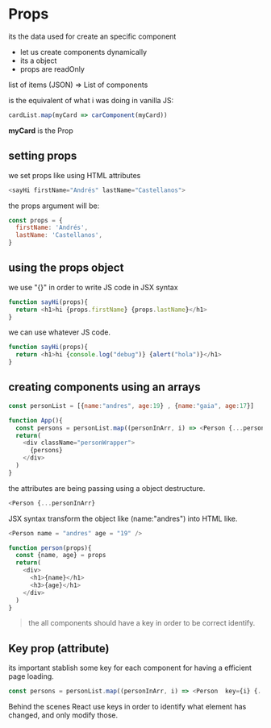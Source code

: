 # Props
its the data used for create an specific component
  - let us create components dynamically
  - its a object
  - props are readOnly

list of items (JSON) => List of components 

is the equivalent of what i was doing in vanilla JS:
```js
cardList.map(myCard => carComponent(myCard))
``` 
**myCard** is the Prop


## setting props
we set props like using HTML attributes

```js
<sayHi firstName="Andrés" lastName="Castellanos">
```

the props argument will be:
```js
const props = {
  firstName: 'Andrés',
  lastName: 'Castellanos',
}
```
## using the props object
we use "{}" in order to write JS code in JSX syntax

```js
function sayHi(props){
  return <h1>hi {props.firstName} {props.lastName}</h1>
}
```
we can use whatever JS code.

```js
function sayHi(props){
  return <h1>hi {console.log("debug")} {alert("hola")}</h1>
}
```

## creating components using an arrays

```js
const personList = [{name:"andres", age:19} , {name:"gaia", age:17}]

function App(){
  const persons = personList.map((personInArr, i) => <Person {...personInArr} key={i} />)
  return(
    <div className="personWrapper">
      {persons}
    </div>
  )
}
```
the attributes are being passing using a object destructure.
```js
<Person {...personInArr}
```
JSX syntax transform the object like (name:"andres") into HTML like.

```js
<Person name = "andres" age = "19" />
```
```js
function person(props){
  const {name, age} = props
  return(
    <div>
      <h1>{name}</h1>
      <h3>{age}</h1>
    </div>
  )
}
```
> the all components should have a key in order to be correct identify.

## Key prop (attribute)
its important stablish some key for each component for having a efficient page loading.

```js
const persons = personList.map((personInArr, i) => <Person  key={i} {...personInArr} />)
```
Behind the scenes React use keys in order to identify what element has changed, and only modify those.
